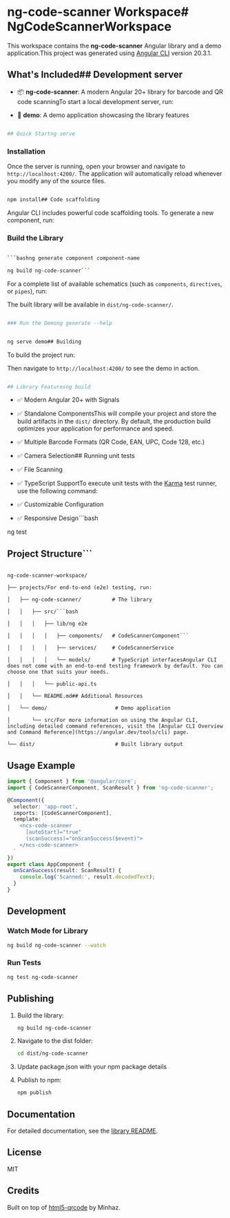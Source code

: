 # ng-code-scanner Workspace# NgCodeScannerWorkspace



This workspace contains the **ng-code-scanner** Angular library and a demo application.This project was generated using [Angular CLI](https://github.com/angular/angular-cli) version 20.3.1.



## What's Included## Development server



- 📦 **ng-code-scanner**: A modern Angular 20+ library for barcode and QR code scanningTo start a local development server, run:

- 🎨 **demo**: A demo application showcasing the library features

```bash

## Quick Startng serve

```

### Installation

Once the server is running, open your browser and navigate to `http://localhost:4200/`. The application will automatically reload whenever you modify any of the source files.

```bash

npm install## Code scaffolding

```

Angular CLI includes powerful code scaffolding tools. To generate a new component, run:

### Build the Library

```bash

```bashng generate component component-name

ng build ng-code-scanner```

```

For a complete list of available schematics (such as `components`, `directives`, or `pipes`), run:

The built library will be available in `dist/ng-code-scanner/`.

```bash

### Run the Demong generate --help

```

```bash

ng serve demo## Building

```

To build the project run:

Then navigate to `http://localhost:4200/` to see the demo in action.

```bash

## Library Featuresng build

```

- ✅ Modern Angular 20+ with Signals

- ✅ Standalone ComponentsThis will compile your project and store the build artifacts in the `dist/` directory. By default, the production build optimizes your application for performance and speed.

- ✅ Multiple Barcode Formats (QR Code, EAN, UPC, Code 128, etc.)

- ✅ Camera Selection## Running unit tests

- ✅ File Scanning

- ✅ TypeScript SupportTo execute unit tests with the [Karma](https://karma-runner.github.io) test runner, use the following command:

- ✅ Customizable Configuration

- ✅ Responsive Design```bash

ng test

## Project Structure```



```## Running end-to-end tests

ng-code-scanner-workspace/

├── projects/For end-to-end (e2e) testing, run:

│   ├── ng-code-scanner/          # The library

│   │   ├── src/```bash

│   │   │   ├── lib/ng e2e

│   │   │   │   ├── components/   # CodeScannerComponent```

│   │   │   │   ├── services/     # CodeScannerService

│   │   │   │   └── models/       # TypeScript interfacesAngular CLI does not come with an end-to-end testing framework by default. You can choose one that suits your needs.

│   │   │   └── public-api.ts

│   │   └── README.md## Additional Resources

│   └── demo/                      # Demo application

│       └── src/For more information on using the Angular CLI, including detailed command references, visit the [Angular CLI Overview and Command Reference](https://angular.dev/tools/cli) page.

└── dist/                          # Built library output
```

## Usage Example

```typescript
import { Component } from '@angular/core';
import { CodeScannerComponent, ScanResult } from 'ng-code-scanner';

@Component({
  selector: 'app-root',
  imports: [CodeScannerComponent],
  template: `
    <ncs-code-scanner
      [autoStart]="true"
      (scanSuccess)="onScanSuccess($event)">
    </ncs-code-scanner>
  `
})
export class AppComponent {
  onScanSuccess(result: ScanResult) {
    console.log('Scanned:', result.decodedText);
  }
}
```

## Development

### Watch Mode for Library

```bash
ng build ng-code-scanner --watch
```

### Run Tests

```bash
ng test ng-code-scanner
```

## Publishing

1. Build the library:
   ```bash
   ng build ng-code-scanner
   ```

2. Navigate to the dist folder:
   ```bash
   cd dist/ng-code-scanner
   ```

3. Update package.json with your npm package details

4. Publish to npm:
   ```bash
   npm publish
   ```

## Documentation

For detailed documentation, see the [library README](projects/ng-code-scanner/README.md).

## License

MIT

## Credits

Built on top of [html5-qrcode](https://github.com/mebjas/html5-qrcode) by Minhaz.
